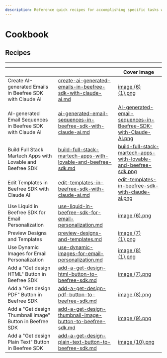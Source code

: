 ```yaml
---
description: Reference quick recipes for accomplishing specific tasks with Beefree SDK.
---
```


# Cookbook

## Recipes

***

<table data-card-size="large" data-view="cards"><thead><tr><th></th><th data-hidden data-card-target data-type="content-ref"></th><th data-hidden data-card-cover data-type="image">Cover image</th></tr></thead><tbody><tr><td>Create AI-generated Emails in Beefree SDK with Claude AI</td><td><a href="create-ai-generated-emails-in-beefree-sdk-with-claude-ai.md">create-ai-generated-emails-in-beefree-sdk-with-claude-ai.md</a></td><td><a href="../../.gitbook/assets/image (6) (1).png">image (6) (1).png</a></td></tr><tr><td>AI-generated Email Sequences in Beefree SDK with Claude AI</td><td><a href="ai-generated-email-sequences-in-beefree-sdk-with-claude-ai.md">ai-generated-email-sequences-in-beefree-sdk-with-claude-ai.md</a></td><td><a href="../../.gitbook/assets/AI-generated-email-sequences-in-Beefree-SDK-with-Claude-AI.png">AI-generated-email-sequences-in-Beefree-SDK-with-Claude-AI.png</a></td></tr><tr><td>Build Full Stack Martech Apps with Lovable and Beefree SDK</td><td><a href="build-full-stack-martech-apps-with-lovable-and-beefree-sdk.md">build-full-stack-martech-apps-with-lovable-and-beefree-sdk.md</a></td><td><a href="../../.gitbook/assets/build-full-stack-martech-apps-with-lovable-and-beefree-sdk.png">build-full-stack-martech-apps-with-lovable-and-beefree-sdk.png</a></td></tr><tr><td>Edit Templates in Beefree SDK with Claude AI</td><td><a href="edit-templates-in-beefree-sdk-with-claude-ai.md">edit-templates-in-beefree-sdk-with-claude-ai.md</a></td><td><a href="../../.gitbook/assets/edit-templates-in-beefree-sdk-with-claude-ai.png">edit-templates-in-beefree-sdk-with-claude-ai.png</a></td></tr><tr><td>Use Liquid in Beefree SDK for Email Personalization</td><td><a href="use-liquid-in-beefree-sdk-for-email-personalization.md">use-liquid-in-beefree-sdk-for-email-personalization.md</a></td><td><a href="../../.gitbook/assets/image (6).png">image (6).png</a></td></tr><tr><td>Preview Designs and Templates</td><td><a href="preview-designs-and-templates.md">preview-designs-and-templates.md</a></td><td><a href="../../.gitbook/assets/image (7) (1).png">image (7) (1).png</a></td></tr><tr><td>Use Dynamic Images for Email Personalization</td><td><a href="use-dynamic-images-for-email-personalization.md">use-dynamic-images-for-email-personalization.md</a></td><td><a href="../../.gitbook/assets/image (8) (1).png">image (8) (1).png</a></td></tr><tr><td>Add a "Get design HTML" Button in Beefree SDK</td><td><a href="add-a-get-design-html-button-to-beefree-sdk.md">add-a-get-design-html-button-to-beefree-sdk.md</a></td><td><a href="../../.gitbook/assets/image (7).png">image (7).png</a></td></tr><tr><td>Add a "Get design PDF" Button in Beefree SDK</td><td><a href="add-a-get-design-pdf-button-to-beefree-sdk.md">add-a-get-design-pdf-button-to-beefree-sdk.md</a></td><td><a href="../../.gitbook/assets/image (8).png">image (8).png</a></td></tr><tr><td>Add a "Get design Thumbnail image" Button in Beefree SDK</td><td><a href="add-a-get-design-thumbnail-image-button-to-beefree-sdk.md">add-a-get-design-thumbnail-image-button-to-beefree-sdk.md</a></td><td><a href="../../.gitbook/assets/image (9).png">image (9).png</a></td></tr><tr><td>Add a "Get design Plain Text" Button in Beefree SDK</td><td><a href="add-a-get-design-plain-text-button-to-beefree-sdk.md">add-a-get-design-plain-text-button-to-beefree-sdk.md</a></td><td><a href="../../.gitbook/assets/image (10).png">image (10).png</a></td></tr></tbody></table>
